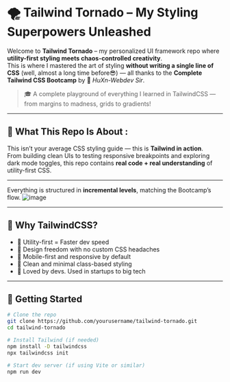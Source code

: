 
# 🌪️ Tailwind Tornado – My Styling Superpowers Unleashed 

Welcome to **Tailwind Tornado** – my personalized UI framework repo where **utility-first styling meets chaos-controlled creativity**.  
This is where I mastered the art of styling **without writing a single line of CSS** (well, almost a long time before😎) — all thanks to the **Complete Tailwind CSS Bootcamp** by 🧠 *HuXn-Webdev Sir*.

> 🎓 A complete playground of everything I learned in TailwindCSS — from margins to madness, grids to gradients!

---

## 🎯 What This Repo Is About :

This isn’t your average CSS styling guide — this is **Tailwind in action**.  
From building clean UIs to testing responsive breakpoints and exploring dark mode toggles, this repo contains **real code + real understanding** of utility-first CSS.

---

Everything is structured in **incremental levels**, matching the Bootcamp’s flow.
![image](https://github.com/user-attachments/assets/d07ac023-076d-42d1-ae95-322e91977725)

---

## 🧠 Why TailwindCSS?

- 🔧 Utility-first = Faster dev speed
- 🌈 Design freedom with no custom CSS headaches
- 📱 Mobile-first and responsive by default
- 🧼 Clean and minimal class-based styling
- 💨 Loved by devs. Used in startups to big tech

---

## 🚀 Getting Started

```bash
# Clone the repo
git clone https://github.com/yourusername/tailwind-tornado.git
cd tailwind-tornado

# Install Tailwind (if needed)
npm install -D tailwindcss
npx tailwindcss init

# Start dev server (if using Vite or similar)
npm run dev
